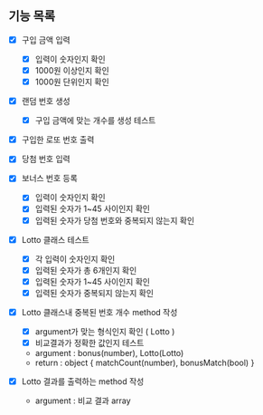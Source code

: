 ##  기능 목록

- [x] 구입 금액 입력
    - [x] 입력이 숫자인지 확인
    - [x] 1000원 이상인지 확인
    - [x] 1000원 단위인지 확인
    
- [x] 랜덤 번호 생성
    - [x] 구입 금액에 맞는 개수를 생성 테스트

- [x] 구입한 로또 번호 출력

- [x] 당첨 번호 입력

- [x] 보너스 번호 등록
    - [x] 입력이 숫자인지 확인
    - [x] 입력된 숫자가 1~45 사이인지 확인
    - [x] 입력된 숫자가 당첨 번호와 중복되지 않는지 확인

- [x] Lotto 클래스 테스트
    - [x] 각 입력이 숫자인지 확인
    - [x] 입력된 숫자가 총 6개인지 확인
    - [x] 입력된 숫자가 1~45 사이인지 확인
    - [x] 입력된 숫자가 중복되지 않는지 확인

- [x] Lotto 클래스내 중복된 번호 개수 method 작성
    - [x] argument가 맞는 형식인지 확인 ( Lotto )
    - [x] 비교결과가 정확한 값인지 테스트
    - argument : bonus(number), Lotto(Lotto)
    - return : object { matchCount(number), bonusMatch(bool) }

- [x] Lotto 결과를 출력하는 method 작성
    - argument : 비교 결과 array
